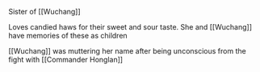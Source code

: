Sister of [[Wuchang]]

Loves candied haws for their sweet and sour taste. She and [[Wuchang]] have memories of these as children

[[Wuchang]] was muttering her name after being unconscious from the fight with [[Commander Honglan]]